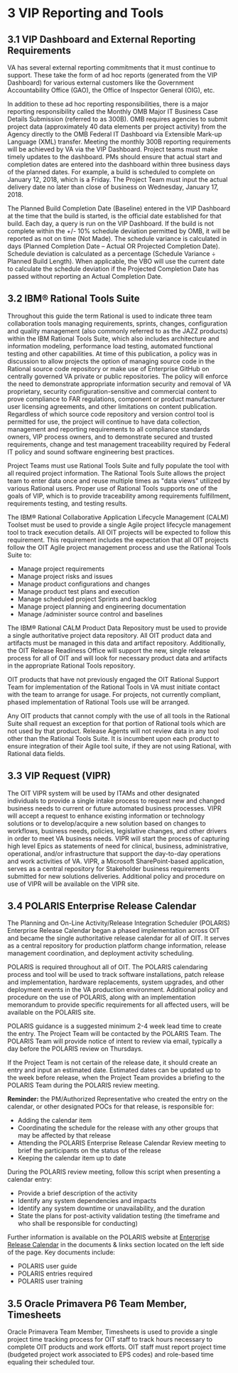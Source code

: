 # 3 VIP Reporting and Tools

## 3.1 VIP Dashboard and External Reporting Requirements

VA has several external reporting commitments that it must continue to support. These take the form of ad hoc reports (generated from the VIP Dashboard) for various external customers like the Government Accountability Office (GAO), the Office of Inspector General (OIG), etc.

In addition to these ad hoc reporting responsibilities, there is a major reporting responsibility called the Monthly OMB Major IT Business Case Details Submission (referred to as 300B). OMB requires agencies to submit project data (approximately 40 data elements per project activity) from the Agency directly to the OMB Federal IT Dashboard via Extensible Mark-up Language (XML) transfer. Meeting the monthly 300B reporting requirements will be achieved by VA via the VIP Dashboard. Project teams must make timely updates to the dashboard. PMs should ensure that actual start and completion dates are entered into the dashboard within three business days of the planned dates. For example, a build is scheduled to complete on January 12, 2018, which is a Friday. The Project Team must input the actual delivery date no later than close of business on Wednesday, January 17, 2018.

The Planned Build Completion Date (Baseline) entered in the VIP Dashboard at the time that the build is started, is the official date established for that build. Each day, a query is run on the VIP Dashboard. If the build is not complete within the +/- 10% schedule deviation permitted by OMB, it will be reported as not on time (Not Made). The schedule variance is calculated in days (Planned Completion Date – Actual OR Projected Completion Date). Schedule deviation is calculated as a percentage (Schedule Variance ÷ Planned Build Length). When applicable, the VBO will use the current date to calculate the schedule deviation if the Projected Completion Date has passed without reporting an Actual Completion Date.

## 3.2 IBM® Rational Tools Suite

Throughout this guide the term Rational is used to indicate three team collaboration tools managing requirements, sprints, changes, configuration and quality management (also commonly referred to as the JAZZ products) within the IBM Rational Tools Suite, which also includes architecture and information modeling, performance load testing, automated functional testing and other capabilities. At time of this publication, a policy was in discussion to allow projects the option of managing source code in the Rational source code repository or make use of Enterprise GitHub on centrally governed VA private or public repositories. The policy will enforce the need to demonstrate appropriate information security and removal of VA proprietary, security configuration-sensitive and commercial content to prove compliance to FAR regulations, component or product manufacturer user licensing agreements, and other limitations on content publication. Regardless of which source code repository and version control tool is permitted for use, the project will continue to have data collection, management and reporting requirements to all compliance standards owners, VIP process owners, and to demonstrate secured and trusted requirements, change and test management traceability required by Federal IT policy and sound software engineering best practices.

Project Teams must use Rational Tools Suite and fully populate the tool with all required project information. The Rational Tools Suite allows the project team to enter data once and reuse multiple times as "data views" utilized by various Rational users. Proper use of Rational Tools supports one of the goals of VIP, which is to provide traceability among requirements fulfillment, requirements testing, and testing results.

The IBM® Rational Collaborative Application Lifecycle Management (CALM) Toolset must be used to provide a single Agile project lifecycle management tool to track execution details. All OIT projects will be expected to follow this requirement. This requirement includes the expectation that all OIT projects follow the OIT Agile project management process and use the Rational Tools Suite to:

- Manage project requirements
- Manage project risks and issues
- Manage product configurations and changes
- Manage product test plans and execution
- Manage scheduled project Sprints and backlog
- Manage project planning and engineering documentation
- Manage /administer source control and baselines

The IBM® Rational CALM Product Data Repository must be used to provide a single authoritative project data repository. All OIT product data and artifacts must be managed in this data and artifact repository. Additionally, the OIT Release Readiness Office will support the new, single release process for all of OIT and will look for necessary product data and artifacts in the appropriate Rational Tools repository.

OIT products that have not previously engaged the OIT Rational Support Team for implementation of the Rational Tools in VA must initiate contact with the team to arrange for usage. For projects, not currently compliant, phased implementation of Rational Tools use will be arranged.

Any OIT products that cannot comply with the use of all tools in the Rational Suite shall request an exception for that portion of Rational tools which are not used by that product. Release Agents will not review data in any tool other than the Rational Tools Suite. It is incumbent upon each product to ensure integration of their Agile tool suite, if they are not using Rational, with Rational data fields.

## 3.3 VIP Request (VIPR)

The OIT VIPR system will be used by ITAMs and other designated individuals to provide a single intake process to request new and changed business needs to current or future automated business processes. VIPR will accept a request to enhance existing information or technology solutions or to develop/acquire a new solution based on changes to workflows, business needs, policies, legislative changes, and other drivers in order to meet VA business needs. VIPR will start the process of capturing high level Epics as statements of need for clinical, business, administrative, operational, and/or infrastructure that support the day-to-day operations and work activities of VA. VIPR, a Microsoft SharePoint-based application, serves as a central repository for Stakeholder business requirements submitted for new solutions deliveries. Additional policy and procedure on use of VIPR will be available on the VIPR site.

## 3.4 POLARIS Enterprise Release Calendar

The Planning and On-Line Activity/Release Integration Scheduler (POLARIS) Enterprise Release Calendar began a phased implementation across OIT and became the single authoritative release calendar for all of OIT. It serves as a central repository for production platform change information, release management coordination, and deployment activity scheduling.

POLARIS is required throughout all of OIT. The POLARIS calendaring process and tool will be used to track software installations, patch release and implementation, hardware replacements, system upgrades, and other deployment events in the VA production environment. Additional policy and procedure on the use of POLARIS, along with an implementation memorandum to provide specific requirements for all affected users, will be available on the POLARIS site.

POLARIS guidance is a suggested minimum 2-4 week lead time to create the entry. The Project Team will be contacted by the POLARIS Team. The POLARIS Team will provide notice of intent to review via email, typically a day before the POLARIS review on Thursdays.

If the Project Team is not certain of the release date, it should create an entry and input an estimated date. Estimated dates can be updated up to the week before release, when the Project Team provides a briefing to the POLARIS Team during the POLARIS review meeting.

**Reminder:** the PM/Authorized Representative who created the entry on the calendar, or other designated POCs for that release, is responsible for:

- Adding the calendar item
- Coordinating the schedule for the release with any other groups that may be affected by that release
- Attending the POLARIS Enterprise Release Calendar Review meeting to brief the participants on the status of the release
- Keeping the calendar item up to date

During the POLARIS review meeting, follow this script when presenting a calendar entry:

- Provide a brief description of the activity
- Identify any system dependencies and impacts
- Identify any system downtime or unavailability, and the duration
- State the plans for post-activity validation testing (the timeframe and who shall be responsible for conducting)

Further information is available on the POLARIS website at [Enterprise Release Calendar](https://polaris.va.gov/) in the documents & links section located on the left side of the page. Key documents include:

- POLARIS user guide
- POLARIS entries required
- POLARIS user training

## 3.5 Oracle Primavera P6 Team Member, Timesheets

Oracle Primavera Team Member, Timesheets is used to provide a single project time tracking process for OIT staff to track hours necessary to complete OIT products and work efforts. OIT staff must report project time (budgeted project work associated to EPS codes) and role-based time equaling their scheduled tour.
